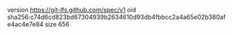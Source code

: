 version https://git-lfs.github.com/spec/v1
oid sha256:c74d6cd823bd67304939b2634610d93db4fbbcc2a4a65e02b380afe4ac4e7e84
size 656
